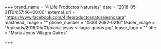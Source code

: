 +++
brand_name = "4 Life Productos Naturales"
date = "2018-05-01T04:57:46+00:00"
external_url = "https://www.facebook.com/4lifeproductosnaturalesnosara"
masthead_image = ""
phone_number = "(506) 2682-0216"
teaser_image = "/uploads/2018/05/01/maria-jesus-villagra-quiros.jpg"
teaser_logo = ""
title = "Maria Jesus Villagra Quiros"

+++
